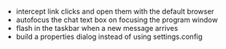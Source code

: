 * intercept link clicks and open them with the default browser
* autofocus the chat text box on focusing the program window
* flash in the taskbar when a new message arrives
* build a properties dialog instead of using settings.config
